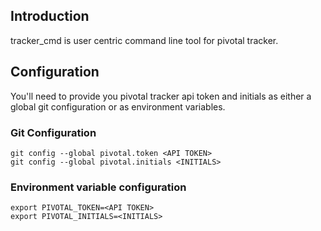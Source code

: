## Introduction
tracker_cmd is user centric command line tool for pivotal tracker.

## Configuration
You'll need to provide you pivotal tracker api token and initials as either a
global git configuration or as environment variables.

### Git Configuration

    git config --global pivotal.token <API TOKEN>
    git config --global pivotal.initials <INITIALS>

### Environment variable configuration

    export PIVOTAL_TOKEN=<API TOKEN>
    export PIVOTAL_INITIALS=<INITIALS>